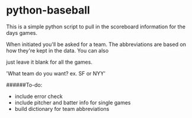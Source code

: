 python-baseball
===============

This is a simple python script to pull in the scoreboard information for the days games.

When initiated you'll be asked for a team. The abbreviations are based on how they're kept in the data. You can also

just leave it blank for all the games.

'What team do you want? ex. SF or NYY'

######To-do:
* include error check
* include pitcher and batter info for single games
* build dictionary for team abbreviations
